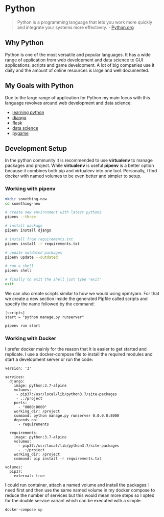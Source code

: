 # Python

> Python is a programming language that lets you work more quickly and
> integrate your systems more effectively. - [Python.org](https://www.python.org)

## Why Python

Python is one of the most versatile and popular languages. It has a wide range
of application from web development and data science to GUI applications,
scripts and game development. A lot of big companies use it daily and the
amount of online resources is large and well documented.

## My Goals with Python

Due to the large range of application for Python my main focus with this
language revolves around web development and data science:

- [learning python](/learning_python)
- [django](/django)
- [flask](/flask)
- [data science](/jupyter)
- [pygame](/games)

## Development Setup

In the python community it is recommended to use **virtualenv** to manage
packages and project. While **virtualenv** is useful **pipenv** is a better
option because it combines both pip and virtualenv into one tool. Personally,
I find docker with named volumes to be even better and simpler to setup.

### Working with pipenv

``` bash
mkdir something-new
cd something-new

# create new environment with latest python3
pipenv --three

# install package
pipenv install django

# install from requirements.txt
pipenv install -r requirements.txt

# update outdated packages
pipenv update --outdated

# run a shell
pipenv shell

# finally to exit the shell just type 'exit'
exit
```

We can also create scripts similar to how we would using npm/yarn.
For that we create a new section inside the generated Pipfile called scripts
and specify the name followed by the command:

```Pipfile
[scripts]
start = "python manage.py runserver"
```

```bash
pipenv run start
```

### Working with Docker

I prefer docker mainly for the reason that it is easier to get started and
replicate. I use a docker-compose file to install the required modules and start
a development server or run the code:

```docker
version: '3'

services:
  django:
    image: python:3.7-alpine
    volumes:
     - pip37:/usr/local/lib/python3.7/site-packages
     - .:/project
    ports:
      - "8000:8000"
    working_dir: /project
    command: python manage.py runserver 0.0.0.0:8000
    depends_on:
      - requirements

  requirements:
    image: python:3.7-alpine
    volumes:
      - pip37:/usr/local/lib/python3.7/site-packages
      - .:/project
    working_dir: /project
    command: pip install -r requirements.txt

volumes:
  pip37:
    external: true
```

I could run container, attach a named volume and install the packages I need
first and then use the same named volume in my docker compose to reduce the
number of services but this would mean more steps so I opted for the double
service variant which can be executed with a simple:

```bash
docker-compose up
```
